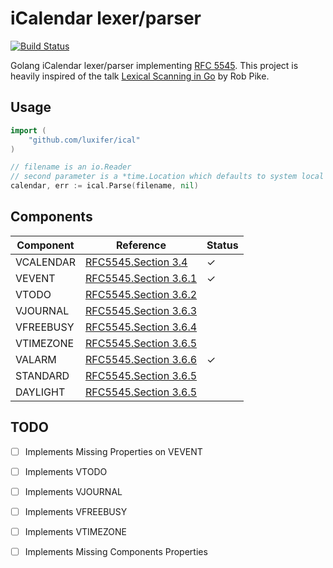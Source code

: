 # iCalendar lexer/parser

[![Build Status](https://travis-ci.org/luxifer/ical.svg?branch=master)](https://travis-ci.org/luxifer/ical)

Golang iCalendar lexer/parser implementing [RFC 5545](https://tools.ietf.org/html/rfc5545). This project is heavily inspired of the talk [Lexical Scanning in Go](https://www.youtube.com/watch?v=HxaD_trXwRE) by Rob Pike.

## Usage

```go
import (
    "github.com/luxifer/ical"
)

// filename is an io.Reader
// second parameter is a *time.Location which defaults to system local
calendar, err := ical.Parse(filename, nil)
```

## Components

| Component | Reference | Status |
|---|---|---|
| VCALENDAR | [RFC5545.Section 3.4](https://tools.ietf.org/html/rfc5545#section-3.4)     |  ✓ 
| VEVENT    | [RFC5545.Section 3.6.1](https://tools.ietf.org/html/rfc5545#section-3.6.1) |  ✓  
| VTODO     | [RFC5545.Section 3.6.2](https://tools.ietf.org/html/rfc5545#section-3.6.2) |
| VJOURNAL  | [RFC5545.Section 3.6.3](https://tools.ietf.org/html/rfc5545#section-3.6.3) |
| VFREEBUSY | [RFC5545.Section 3.6.4](https://tools.ietf.org/html/rfc5545#section-3.6.4) |
| VTIMEZONE | [RFC5545.Section 3.6.5](https://tools.ietf.org/html/rfc5545#section-3.6.5) |
| VALARM    | [RFC5545.Section 3.6.6](https://tools.ietf.org/html/rfc5545#section-3.6.6) |  ✓ 
| STANDARD  | [RFC5545.Section 3.6.5](https://tools.ietf.org/html/rfc5545#section-3.6.5) |
| DAYLIGHT  | [RFC5545.Section 3.6.5](https://tools.ietf.org/html/rfc5545#section-3.6.5) |

## TODO

* [ ] Implements Missing Properties on VEVENT
* [ ] Implements VTODO
* [ ] Implements VJOURNAL
* [ ] Implements VFREEBUSY
* [ ] Implements VTIMEZONE
* [ ] Implements Missing Components Properties
 

